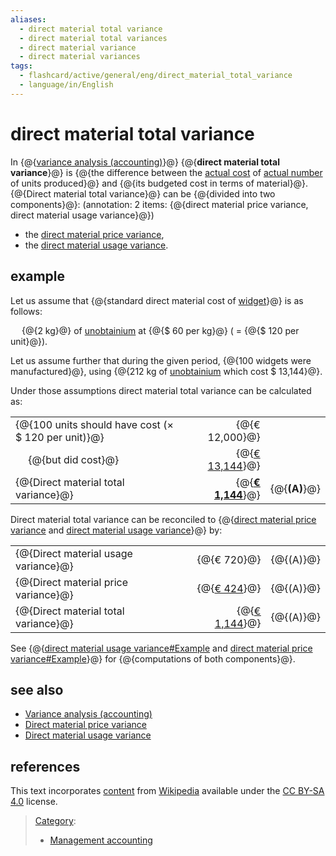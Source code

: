 ```yaml
---
aliases:
  - direct material total variance
  - direct material total variances
  - direct material variance
  - direct material variances
tags:
  - flashcard/active/general/eng/direct_material_total_variance
  - language/in/English
---
```


# direct material total variance

<!-- | ![](../../archives/Wikimedia%20Commons/Question%20book-new.svg) | This article __does not [cite](https://en.wikipedia.org/wiki/Wikipedia:Citing%20sources) any [sources](https://en.wikipedia.org/wiki/Wikipedia:Verifiability)__. Please help [improve this article](https://en.wikipedia.org/wiki/Special:EditPage/Direct%20material%20total%20variance) by [adding citations to reliable sources](https://en.wikipedia.org/wiki/Help:Referencing%20for%20beginners). Unsourced material may be challenged and [removed](https://en.wikipedia.org/wiki/Wikipedia:Verifiability#Burden_of_evidence). <br/> _Find sources:_ ["Direct material total variance"](https://www.google.com/search?as_eq=wikipedia&q=%22Direct+material+total+variance%22) – [news](https://www.google.com/search?tbm=nws&q=%22Direct+material+total+variance%22+-wikipedia&tbs=ar:1) __·__ [newspapers](https://www.google.com/search?&q=%22Direct+material+total+variance%22&tbs=bkt:s&tbm=bks) __·__ [books](https://www.google.com/search?tbs=bks:1&q=%22Direct+material+total+variance%22+-wikipedia) __·__ [scholar](https://scholar.google.com/scholar?q=%22Direct+material+total+variance%22) __·__ [JSTOR](https://www.jstor.org/action/doBasicSearch?Query=%22Direct+material+total+variance%22&acc=on&wc=on) _\(December 2009\)__\([Learn how and when to remove this message](https://en.wikipedia.org/wiki/Help:Maintenance%20template%20removal)\)_ | -->

In {@{[variance analysis \(accounting\)](variance%20analysis%20(accounting).md)}@} {@{__direct material total variance__}@} is {@{the difference between the [actual cost](actual%20cost.md) of [actual number](actual%20number.md) of units produced}@} and {@{its budgeted cost in terms of material}@}. {@{Direct material total variance}@} can be {@{divided into two components}@}: \(annotation: 2 items: {@{direct material price variance, direct material usage variance}@}\) <!--SR:!2025-08-22,16,290!2025-08-22,16,290!2025-08-22,16,290!2025-08-21,15,290!2025-08-21,15,290!2025-08-22,16,290!2025-08-22,16,290-->

- the [direct material price variance](direct%20material%20price%20variance.md),
- the [direct material usage variance](direct%20material%20usage%20variance.md).

## example

Let us assume that {@{standard direct material cost of [widget](widget%20(economics).md)}@} is as follows: <p> &emsp; {@{2 kg}@} of [unobtainium](unobtainium.md) at {@{\$ 60 per kg}@} \( = {@{\$ 120 per unit}@}\). <!--SR:!2025-08-21,15,290!2025-08-21,15,290!2025-08-21,15,290!2025-10-16,57,310-->

Let us assume further that during the given period, {@{100 widgets were manufactured}@}, using {@{212 kg of [unobtainium](unobtainium.md) which cost \$ 13,144}@}. <!--SR:!2025-10-13,54,310!2025-08-21,15,290-->

Under those assumptions direct material total variance can be calculated as:

|                                                        |     |                                 |                 |
| ------------------------------------------------------ | --- | ------------------------------: | --------------- |
| {@{100 units should have cost \(× \$ 120 per unit\)}@} |     |                  {@{€ 12,000}@} |                 |
| &emsp; {@{but did cost}@}                              |     |           {@{<u>€ 13,144</u>}@} |                 |
| {@{Direct material total variance}@}                   |     | {@{__<u><u>€ 1,144</u></u>__}@} | {@{__\(A\)__}@} | <!--SR:!2025-10-15,56,310!2025-08-21,15,290!2025-08-21,15,290!2025-10-14,55,310!2025-10-15,56,310!2025-08-22,16,290!2025-10-16,57,310-->

Direct material total variance can be reconciled to {@{[direct material price variance](direct%20material%20price%20variance.md) and [direct material usage variance](direct%20material%20usage%20variance.md)}@} by: <!--SR:!2025-08-21,15,290-->

|                                      |     |                             |             |
| ------------------------------------ | --- | --------------------------: | ----------- |
| {@{Direct material usage variance}@} |     |                 {@{€ 720}@} | {@{\(A\)}@} |
| {@{Direct material price variance}@} |     |          {@{<u>€ 424</u>}@} | {@{\(A\)}@} |
| {@{Direct material total variance}@} |     | {@{<u><u>€ 1,144</u></u>}@} | {@{\(A\)}@} | <!--SR:!2025-10-17,58,310!2025-08-21,15,290!2025-08-22,16,290!2025-10-13,54,310!2025-08-21,15,290!2025-08-22,16,290!2025-10-17,58,310!2025-10-17,58,310!2025-08-22,16,290-->

See {@{[direct material usage variance\#Example](direct%20material%20usage%20variance.md#example) and [direct material price variance\#Example](direct%20material%20price%20variance.md#example)}@} for {@{computations of both components}@}. <!--SR:!2025-08-22,16,290!2025-10-14,55,310-->

## see also

- [Variance analysis \(accounting\)](variance%20analysis%20(accounting).md)
- [Direct material price variance](direct%20material%20price%20variance.md)
- [Direct material usage variance](direct%20material%20usage%20variance.md)

## references

This text incorporates [content](https://en.wikipedia.org/wiki/direct_material_total_variance) from [Wikipedia](Wikipedia.md) available under the [CC BY-SA 4.0](https://creativecommons.org/licenses/by-sa/4.0/) license.

> [Category](https://en.wikipedia.org/wiki/Help:Category):
>
> - [Management accounting](https://en.wikipedia.org/wiki/Category:Management%20accounting)
